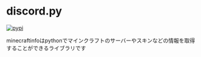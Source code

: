discord.py
==========
<a href="https://pypi.python.org/pypi/minecraftinfo">
<img src="https://img.shields.io/pypi/v/minecraftinfo.svg" alt="pypi">
</a> 

minecraftinfoはpythonでマインクラフトのサーバーやスキンなどの情報を取得することができるライブラリです
